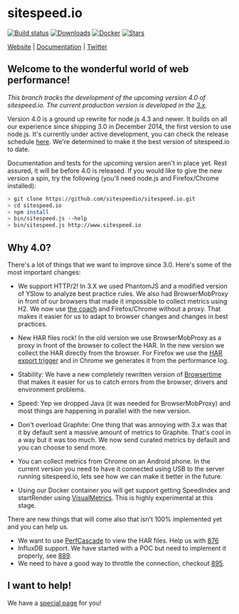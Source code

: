 # sitespeed.io

[![Build status][travis-image-4]][travis-url]
[![Downloads][downloads-image]][downloads-url]
[![Docker][docker-image]][docker-url]
[![Stars][stars-image]][stars-url]


[Website](https://www.sitespeed.io) | [Documentation](https://www.sitespeed.io/documentation/) | [Twitter](https://twitter.com/SiteSpeedio)

## Welcome to the wonderful world of web performance!

*This branch tracks the development of the upcoming version 4.0 of sitespeed.io.
The current production version is developed in the [3.x](https://github.com/sitespeedio/sitespeed.io/tree/3.x).*

Version 4.0 is a ground up rewrite for node.js 4.3 and newer. It builds on all our experience since shipping 3.0 in December 2014,
the first version to use node.js. It's currently under active development, you can check the release schedule [here](https://github.com/sitespeedio/sitespeed.io/milestones).  We're determined to make it the best version of sitespeed.io to date.

Documentation and tests for the upcoming version aren't in place yet. Rest assured, it will be before 4.0 is released.
If you would like to give the new version a spin, try the following (you'll need node.js and Firefox/Chrome installed):

```bash
> git clone https://github.com/sitespeedio/sitespeed.io.git
> cd sitespeed.io
> npm install
> bin/sitespeed.js --help
> bin/sitespeed.js http://www.sitespeed.io
```

## Why 4.0?
There's a lot of things that we want to improve since 3.0. Here's some of the most important changes:

* We support HTTP/2! In 3.X we used PhantomJS and a modified version of YSlow to analyze best practice rules. We also had BrowserMobProxy in front of our browsers that made it impossible to collect metrics using H2. We now use [the coach](https://github.com/sitespeedio/coach) and Firefox/Chrome without a proxy. That makes it easier for us to adapt to browser changes and changes in best practices.

* New HAR files rock! In the old version we use BrowserMobProxy as a proxy in front of the browser to collect the HAR. In the new version we collect the HAR directly from the browser. For Firefox we use the [HAR export trigger](https://github.com/firebug/har-export-trigger) and in Chrome we generates it from the performance log.

* Stability: We have a new completely rewritten version of [Browsertime](https://github.com/tobli/browsertime) that makes it easier for us to catch errors from the browser, drivers and environment problems.  

* Speed: Yep we dropped Java (it was needed for BrowserMobProxy) and most things are happening in parallel with the new version.

* Don't overload Graphite: One thing that was annoying with 3.x was that it by default sent a massive amount of metrics to Graphite. That's cool in a way but it was too much. We now send curated metrics by default and you can choose to send more.

* You can collect metrics from Chrome on an Android phone. In the current version you need to have it connected using USB to the server running sitespeed.io, lets see how we can make it better in the future.

* Using our Docker container you will get support getting SpeedIndex and startRender using [VisualMetrics](https://github.com/WPO-Foundation/visualmetrics). This is highly experimental at this stage.

There are new things that will come also that isn't 100% implemented yet and you can help us.
* We want to use [PerfCascade](https://github.com/micmro/PerfCascade) to view the HAR files. Help us with [876]( https://github.com/sitespeedio/sitespeed.io/issues/#876)
* InfluxDB support. We have started with a POC but need to implement it properly, see [889](https://github.com/sitespeedio/sitespeed.io/issues/#889).
* We need to have a good way to throttle the connection, checkout [895](https://github.com/sitespeedio/sitespeed.io/issues/#895).

## I want to help!
We have a [special page](HELP.md) for you!

[travis-image-4]: https://img.shields.io/travis/sitespeedio/sitespeed.io/4.0.svg?style=flat-square
[travis-url]: https://travis-ci.org/sitespeedio/sitespeed.io/branches
[stars-url]: https://github.com/sitespeedio/sitespeed.io/stargazers
[stars-image]: https://img.shields.io/github/stars/sitespeedio/sitespeed.io.svg?style=flat-square
[downloads-image]: http://img.shields.io/npm/dm/sitespeed.io.svg?style=flat-square
[downloads-url]: https://npmjs.org/package/sitespeed.io
[docker-image]: https://img.shields.io/docker/pulls/sitespeedio/sitespeed.io.svg
[docker-url]: https://hub.docker.com/r/sitespeedio/sitespeed.io/
